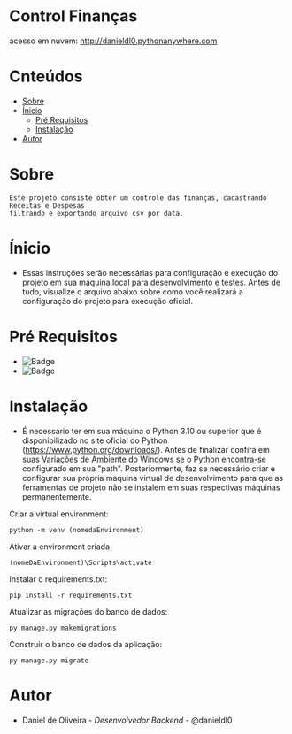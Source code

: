 # Control Finanças


acesso em nuvem: http://danieldl0.pythonanywhere.com

Cnteúdos
=================
<!--ts-->
   * [Sobre](#Sobre)
   * [Ínicio](#Ínicio)
      * [Pré Requisitos](#pre-requisitos)
      * [Instalação](#instalacao)
   * [Autor](#autor)
<!--te-->

# Sobre
    Este projeto consiste obter um controle das finanças, cadastrando Receitas e Despesas
    filtrando e exportando arquivo csv por data.


# Ínicio

* Essas instruções serão necessárias para configuração e execução do projeto em sua máquina local para desenvolvimento e testes. Antes de tudo, visualize o arquivo abaixo sobre como você realizará a configuração do projeto para execução oficial.

# Pré Requisitos
* ![Badge](https://img.shields.io/badge/Python-3.10-brightgreen)
* ![Badge](https://img.shields.io/badge/Django-4.2-brightgreen)




# Instalação

* É necessário ter em sua máquina o Python 3.10 ou superior que é disponibilizado no site oficial do Python (https://www.python.org/downloads/). Antes de finalizar confira em suas Variações de Ambiente do Windows se o Python encontra-se configurado em sua "path". Posteriormente, faz se necessário criar e configurar sua própria maquina virtual de desenvolvimento para que as ferramentas de projeto não se instalem em suas respectivas máquinas permanentemente.

Criar a virtual environment:

    python -m venv (nomedaEnvironment)

 Ativar a environment criada

    (nomeDaEnvironment)\Scripts\activate

 Instalar o requirements.txt:

    pip install -r requirements.txt

 Atualizar as migrações do banco de dados:

    py manage.py makemigrations

 Construir o banco de dados da aplicação:

    py manage.py migrate

# Autor

* Daniel de Oliveira - _Desenvolvedor Backend_ - @danieldl0 <br>
